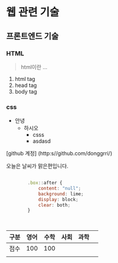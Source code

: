 # 웹 관련 기술
## 프론트엔드 기술
### HTML
> html이란 ...
1. html tag
2. head tag
3. body tag

### css
+ 안녕
  + 하시오
     + csss
     - asdasd



[github 계정]
(http:s//github.com/donggrri/)



오늘은 날씨가          맑은편입니다.


```javascript
        
        .box::after {
            content: "null";
            background: lime;
            display: block;
            clear: both;
        }
        
        
```
| 구분 | 영어 | 수학 | 사회 | 과학 |   |
|------|------|------|------|------|--:|
|   점수   | 100     |      100|      |      |   |
|      |      |      |      |      |   |